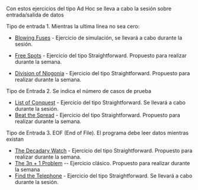 Con estos ejercicios del tipo Ad Hoc se lleva a cabo la sesión sobre entrada/salida de datos


Tipo de entrada 1. Mientras la ultima línea no sea cero:

* [Blowing Fuses](http://uva.onlinejudge.org/index.php?option=com_onlinejudge&Itemid=8&category=24&page=show_problem&problem=602) -  Ejercicio de simulación, se llevará a cabo durante la sesión.

* [Free Spots](http://uva.onlinejudge.org/index.php?option=com_onlinejudge&Itemid=8&category=24&page=show_problem&problem=1644) - Ejercicio del tipo Straightforward. Propuesto para realizar durante la semana. 
* [Division of Nlogonia](http://uva.onlinejudge.org/index.php?option=com_onlinejudge&Itemid=8&category=24&page=show_problem&problem=2493) - Ejercicio del tipo Straightforward. Propuesto para realizar durante la semana. 
 
Tipo de Entrada 2. Se indica el número de casos de prueba

* [List of Conquest](http://uva.onlinejudge.org/index.php?option=com_onlinejudge&Itemid=8&category=24&page=show_problem&problem=1361)  - Ejercicio del tipo Straightforward. Se llevará a cabo durante la sesión. 
* [Beat the Spread](http://uva.onlinejudge.org/index.php?option=com_onlinejudge&Itemid=8&category=24&page=show_problem&problem=1753) - Ejercicio del tipo Straightforward. Propuesto para realizar durante la semana. 
 
Tipo de Entrada 3. EOF (End of File). El programa debe leer datos mientras existan 
* [The Decadary Watch](http://uva.onlinejudge.org/index.php?option=com_onlinejudge&Itemid=8&category=24&page=show_problem&problem=1624) - Ejercicio del tipo Straightforward. Propuesto para realizar durante la semana. 
* [The 3n + 1 Problem](http://uva.onlinejudge.org/index.php?option=com_onlinejudge&Itemid=8&category=24&page=show_problem&problem=36) -- Ejercicio clásico. Propuesto para realizar durante la semana  
* [Find the Telephone](http://uva.onlinejudge.org/index.php?option=com_onlinejudge&Itemid=8&category=24&page=show_problem&problem=1862) -  Ejercicio del tipo Straightforward. Se llevará a cabo durante la sesión.

